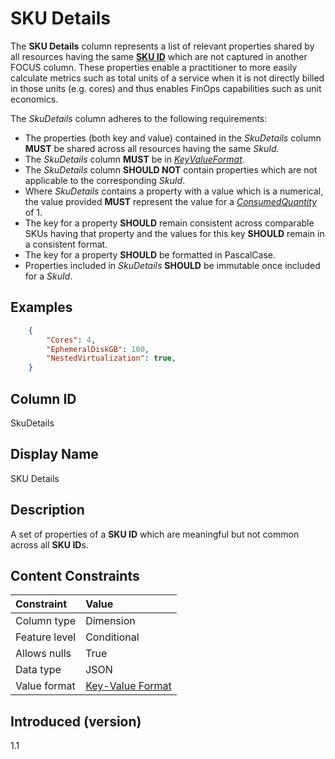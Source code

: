 # SKU Details

The **SKU Details** column represents a list of relevant properties shared by all resources having the same [**SKU ID**](#skuid) which are not captured in another FOCUS column. These properties enable a practitioner to more easily calculate metrics such as total units of a service when it is not directly billed in those units (e.g. cores) and thus enables FinOps capabilities such as unit economics.


The _SkuDetails_ column adheres to the following requirements:

* The properties (both key and value) contained in the _SkuDetails_ column **MUST** be shared across all resources having the same _SkuId_.
* The _SkuDetails_ column **MUST** be in [_KeyValueFormat_](#key-valueformat).
* The _SkuDetails_ column **SHOULD NOT** contain properties which are not applicable to the corresponding _SkuId_.
* Where _SkuDetails_ contains a property with a value which is a numerical, the value provided **MUST** represent the value for a [_ConsumedQuantity_](#consumedquantity) of 1.
* The key for a property **SHOULD** remain consistent across comparable SKUs having that property and the values for this key **SHOULD** remain in a consistent format.
* The key for a property **SHOULD** be formatted in PascalCase.
* Properties included in _SkuDetails_ **SHOULD** be immutable once included for a _SkuId_.

## Examples

```json
    {
        "Cores": 4,
        "EphemeralDiskGB": 100,
        "NestedVirtualization": true,
    }
```

## Column ID

SkuDetails

## Display Name

SKU Details

## Description

A set of properties of a **SKU ID** which are meaningful but not common across all **SKU ID**s.

## Content Constraints

|    Constraint   |      Value       |
|:----------------|:-----------------|
| Column type     | Dimension        |
| Feature level   | Conditional      |
| Allows nulls    | True             |
| Data type       | JSON             |
| Value format    | [Key-Value Format](#key-valueformat) |

## Introduced (version)

1.1
